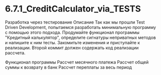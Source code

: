 # 6.7.1_CreditCalculator_via_TESTS
 Разработка через тестирование
Описание
Так как мы прошли Test Driven Development, попытаемся разработать минимальную программу с помощью этого подхода. Продумайте функционал программы "Кредитный калькулятор", определите сигнатуры неприватных методов и напишите к ним тесты. Закомитьте изменения и приступайте к реализации. Второй коммит должен содержать код реализации рассчета.

Функционал программы
Рассчет месячного платежа
Рассчет общей суммы к возврату в банк
Рассчет переплаты за весь период

